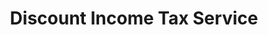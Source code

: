 ---
title: "Discount Income Tax Service"
url: /toronto/discount-income-tax-service/
shop: Allgemein
---